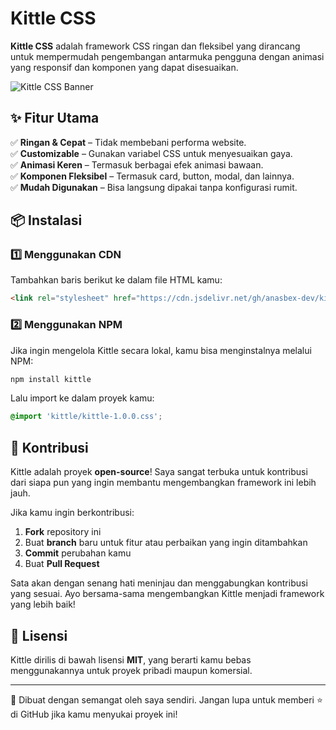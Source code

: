 # Kittle CSS  

**Kittle CSS** adalah framework CSS ringan dan fleksibel yang dirancang untuk mempermudah pengembangan antarmuka pengguna dengan animasi yang responsif dan komponen yang dapat disesuaikan.  

![Kittle CSS Banner](https://media-hosting.imagekit.io//f50bf464c5174e06/kittle.png?Expires=1836172802&Key-Pair-Id=K2ZIVPTIP2VGHC&Signature=Ok~F-ugKKHzSUFhWjebRV3qU3sdufADKYa2HZ6izd-WTAOOHayO2mbXdqvqe6lgGi1H3XZNXHVS6-oriA1bRQPPX-Vwho6ic5uCaSiDU4K-WCN1jBZZe9eSCmyR9pla-H0HgnpUP4GIMFxeUgQqoTJb~jSW375VmRKJqAn3nR5WbxdVewlCes1VI1igJGOUWusr5Gk6aLtBPq0j57CWOnai4Wh9hFs3EfdnqJK2YJWna3B~-oxOkpy7l-NFqreCcFia4Q6kGDqv4wso5eY81Z72xEk4ASPtGaWEJQGXgMt~0LAP4OPMbTot8UZMNoD4LiIcwi64493iXK3taGBG7qg__)  

## ✨ Fitur Utama  

✅ **Ringan & Cepat** – Tidak membebani performa website.  
✅ **Customizable** – Gunakan variabel CSS untuk menyesuaikan gaya.  
✅ **Animasi Keren** – Termasuk berbagai efek animasi bawaan.  
✅ **Komponen Fleksibel** – Termasuk card, button, modal, dan lainnya.  
✅ **Mudah Digunakan** – Bisa langsung dipakai tanpa konfigurasi rumit.  

## 📦 Instalasi  

### 1️⃣ Menggunakan CDN  
Tambahkan baris berikut ke dalam file HTML kamu:  

```html  
<link rel="stylesheet" href="https://cdn.jsdelivr.net/gh/anasbex-dev/kittle@1.0.0/kittle-1.0.0.css">  
```  

### 2️⃣ Menggunakan NPM  
Jika ingin mengelola Kittle secara lokal, kamu bisa menginstalnya melalui NPM:  

```sh  
npm install kittle  
```  

Lalu import ke dalam proyek kamu:  

```css  
@import 'kittle/kittle-1.0.0.css';  
```  

## 🚀 Kontribusi  

Kittle adalah proyek **open-source**! Saya sangat terbuka untuk kontribusi dari siapa pun yang ingin membantu mengembangkan framework ini lebih jauh.  

Jika kamu ingin berkontribusi:  

1. **Fork** repository ini  
2. Buat **branch** baru untuk fitur atau perbaikan yang ingin ditambahkan  
3. **Commit** perubahan kamu  
4. Buat **Pull Request**  

Sata akan dengan senang hati meninjau dan menggabungkan kontribusi yang sesuai. Ayo bersama-sama mengembangkan Kittle menjadi framework yang lebih baik!  

## 📄 Lisensi  

Kittle dirilis di bawah lisensi **MIT**, yang berarti kamu bebas menggunakannya untuk proyek pribadi maupun komersial.  

---  

💙 Dibuat dengan semangat oleh saya sendiri. Jangan lupa untuk memberi ⭐ di GitHub jika kamu menyukai proyek ini!